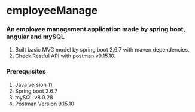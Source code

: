 # employeeManage

### An employee management application made by spring boot, angular and mySQL

1. Built basic MVC model by spring boot 2.6.7 with maven dependencies.
2. Check Restful API with postman v9.15.10.


### Prerequisites

1. Java version 11
2. Spring boot 2.6.7
3. mySQL v8.0.28
4. Postman Version 9.15.10

